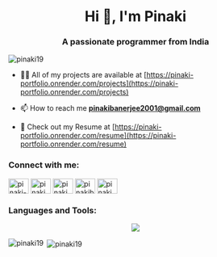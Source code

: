 

<h1  align="center">Hi 👋, I'm Pinaki</h1>

<h3  align="center">A passionate programmer from India</h3>

  

<p  align="left">  <img  src="https://komarev.com/ghpvc/?username=pinaki19&label=Profile%20views&color=0e75b6&style=flat"  alt="pinaki19"  />  </p>

  

- 👨‍💻 All of my projects are available at [https://pinaki-portfolio.onrender.com/projects](https://pinaki-portfolio.onrender.com/projects)

  

- 📫 How to reach me **pinakibanerjee2001@gmail.com**

  

- 📄 Check out my Resume at [https://pinaki-portfolio.onrender.com/resume](https://pinaki-portfolio.onrender.com/resume)

  

<h3 align="left">Connect with me:</h3>

<p align="left">

<a href="https://linkedin.com/in/pinaki-358083262" target="blank"><img align="center" src="https://raw.githubusercontent.com/rahuldkjain/github-profile-readme-generator/master/src/images/icons/Social/linked-in-alt.svg" alt="pinaki-358083262" height="30" width="40" /></a>  <a href="https://www.codechef.com/users/pinaki_20001" target="blank"><img align="center" src="https://cdn.jsdelivr.net/npm/simple-icons@3.1.0/icons/codechef.svg" alt="pinaki_20001" height="30" width="40" /></a>  <a href="https://codeforces.com/profile/pinaki_20001" target="blank"><img align="center" src="https://raw.githubusercontent.com/rahuldkjain/github-profile-readme-generator/master/src/images/icons/Social/codeforces.svg" alt="pinaki_20001" height="30" width="40" /></a>  <a href="https://www.leetcode.com/pinakibanerjee2001" target="blank"><img align="center" src="https://raw.githubusercontent.com/rahuldkjain/github-profile-readme-generator/master/src/images/icons/Social/leet-code.svg" alt="pinakibanerjee2001" height="30" width="40" /></a>  <a href="https://auth.geeksforgeeks.org/user/pinaki_2001" target="blank"><img align="center" src="https://raw.githubusercontent.com/rahuldkjain/github-profile-readme-generator/master/src/images/icons/Social/geeks-for-geeks.svg" alt="pinaki_2001" height="30" width="40" /></a>

</p>

  

<h3  align="left">Languages and Tools:</h3>
<p align="center">
  <a href="https://skillicons.dev">
    <img src="https://skillicons.dev/icons?i=c,cpp,python,java,bash,javascript,html,css,bootstrap,flask,fastapi,mongo,postgres,vscode,vim,ubuntu,windows,linux&theme=dark&perline=6" />
  </a>
</p>

<p><img  align="left"  src="https://github-readme-stats.vercel.app/api/top-langs?username=pinaki19&show_icons=true&locale=en&layout=compact"  alt="pinaki19"  /></p>
<p>&nbsp;<img  align="center"  src="https://github-readme-stats.vercel.app/api?username=pinaki19&show_icons=true&locale=en"  alt="pinaki19"  /></p>
